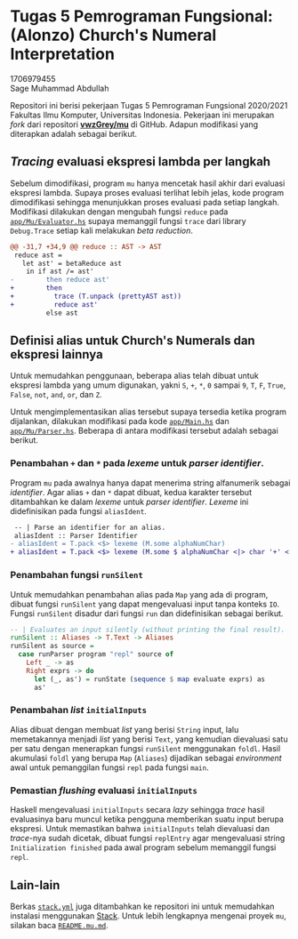 # Tugas 5 Pemrograman Fungsional: (Alonzo) Church's Numeral Interpretation

1706979455\
Sage Muhammad Abdullah

Repositori ini berisi pekerjaan Tugas 5 Pemrograman Fungsional 2020/2021
Fakultas Ilmu Komputer, Universitas Indonesia. Pekerjaan ini merupakan *fork*
dari repositori [**vwzGrey/mu**][mu] di GitHub. Adapun modifikasi yang
diterapkan adalah sebagai berikut.

## *Tracing* evaluasi ekspresi lambda per langkah

Sebelum dimodifikasi, program `mu` hanya mencetak hasil akhir dari evaluasi
ekspresi lambda. Supaya proses evaluasi terlihat lebih jelas, kode program
dimodifikasi sehingga menunjukkan proses evaluasi pada setiap langkah.
Modifikasi dilakukan dengan mengubah fungsi `reduce` pada
[`app/Mu/Evaluator.hs`](app/Mu/Evaluator.hs) supaya memanggil fungsi `trace`
dari library `Debug.Trace` setiap kali melakukan *beta reduction*.

```diff
@@ -31,7 +34,9 @@ reduce :: AST -> AST
 reduce ast =
   let ast' = betaReduce ast
    in if ast /= ast'
-        then reduce ast'
+        then
+          trace (T.unpack (prettyAST ast))
+          reduce ast'
         else ast
```

## Definisi alias untuk Church's Numerals dan ekspresi lainnya

Untuk memudahkan penggunaan, beberapa alias telah dibuat untuk ekspresi lambda
yang umum digunakan, yakni `S`, `+`, `*`, `0` sampai `9`, `T`, `F`, `True`,
`False`, `not`, `and`, `or`, dan `Z`.

Untuk mengimplementasikan alias tersebut supaya tersedia ketika program
dijalankan, dilakukan modifikasi pada kode [`app/Main.hs`](app/Main.hs) dan
[`app/Mu/Parser.hs`](app/Mu/Parser.hs).
Beberapa di antara modifikasi tersebut adalah sebagai berikut.

### Penambahan `+` dan `*` pada *lexeme* untuk *parser* *identifier*.

Program `mu` pada awalnya hanya dapat menerima string alfanumerik sebagai
*identifier*. Agar alias `+` dan `*` dapat dibuat, kedua karakter tersebut
ditambahkan ke dalam *lexeme* untuk *parser* *identifier*. *Lexeme* ini
didefinisikan pada fungsi `aliasIdent`.

```diff
 -- | Parse an identifier for an alias.
 aliasIdent :: Parser Identifier
- aliasIdent = T.pack <$> lexeme (M.some alphaNumChar)
+ aliasIdent = T.pack <$> lexeme (M.some $ alphaNumChar <|> char '+' <|> char '*')
```

### Penambahan fungsi `runSilent`

Untuk memudahkan penambahan alias pada `Map` yang ada di program, dibuat
fungsi `runSilent` yang dapat mengevaluasi input tanpa konteks `IO`.
Fungsi `runSilent` disadur dari fungsi `run` dan didefinisikan sebagai berikut.

```haskell
-- | Evaluates an input silently (without printing the final result).
runSilent :: Aliases -> T.Text -> Aliases
runSilent as source =
  case runParser program "repl" source of
    Left _ -> as
    Right exprs -> do
      let (_, as') = runState (sequence $ map evaluate exprs) as
      as'
```

### Penambahan *list* `initialInputs`

Alias dibuat dengan membuat *list* yang berisi `String` input, lalu
memetakannya menjadi *list* yang berisi `Text`, yang kemudian dievaluasi satu
per satu dengan menerapkan fungsi `runSilent` menggunakan `foldl`. Hasil
akumulasi `foldl` yang berupa `Map` (`Aliases`) dijadikan sebagai *environment*
awal untuk pemanggilan fungsi `repl` pada fungsi `main`.

### Pemastian *flushing* evaluasi `initialInputs`

Haskell mengevaluasi `initialInputs` secara *lazy* sehingga *trace* hasil
evaluasinya baru muncul ketika pengguna memberikan suatu input berupa ekspresi.
Untuk memastikan bahwa `initialInputs` telah dievaluasi dan *trace*-nya sudah
dicetak, dibuat fungsi `replEntry` agar mengevaluasi string
`Initialization finished` pada awal program sebelum memanggil fungsi `repl`.

## Lain-lain

Berkas [`stack.yml`](stack.yaml) juga ditambahkan ke repositori ini untuk
memudahkan instalasi menggunakan [Stack][stack]. Untuk lebih lengkapnya
mengenai proyek `mu`, silakan baca [`README.mu.md`](README.mu.md).

[mu]: https://github.com/vzwGrey/mu
[stack]: https://docs.haskellstack.org
